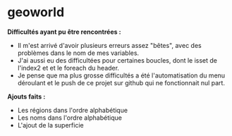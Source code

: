 # geoworld

**Difficultés ayant pu être rencontrées :**
* Il m'est arrivé d'avoir plusieurs erreurs assez "bêtes", avec des problèmes dans le nom de mes variables.
* J'ai aussi eu des difficultées pour certaines boucles, dont le isset de l'index2 et et le foreach du header.
* Je pense que ma plus grosse difficultés a été l'automatisation du menu déroulant et le push de ce projet sur github qui ne fonctionnait nul part.

**Ajouts faits :**
* Les régions dans l'ordre alphabétique
* Les noms dans l'ordre alphabétique
* L'ajout de la superficie
